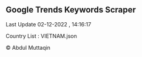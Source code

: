 

## Google Trends Keywords Scraper 
 
Last Update 02-12-2022 , 14:16:17

Country List :
VIETNAM.json



© Abdul Muttaqin 
